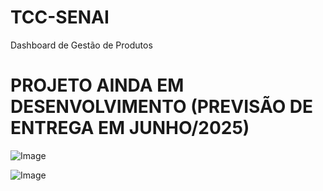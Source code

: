# TCC-SENAI
Dashboard de Gestão de Produtos
# PROJETO AINDA EM DESENVOLVIMENTO (PREVISÃO DE ENTREGA EM JUNHO/2025)

![Image](https://github.com/user-attachments/assets/d49c0cb9-97f8-4385-8c95-eaab4fffbf18)

![Image](https://github.com/user-attachments/assets/9b263c46-78fa-496f-890f-7bbadfe4419a)
